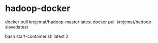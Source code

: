 # hadoop-docker

docker pull krejcmat/hadoop-master:latest
docker pull krejcmat/hadoop-slave:latest

bash start-container.sh latest 2

